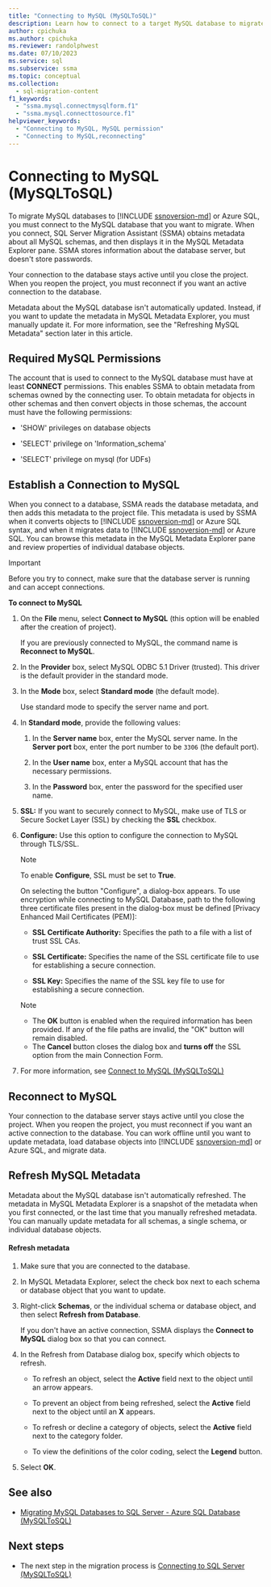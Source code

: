 ```yaml
---
title: "Connecting to MySQL (MySQLToSQL)"
description: Learn how to connect to a target MySQL database to migrate a MySQL database. SSMA obtains metadata about databases in Azure SQL Database.
author: cpichuka
ms.author: cpichuka
ms.reviewer: randolphwest
ms.date: 07/10/2023
ms.service: sql
ms.subservice: ssma
ms.topic: conceptual
ms.collection:
  - sql-migration-content
f1_keywords:
  - "ssma.mysql.connectmysqlform.f1"
  - "ssma.mysql.connecttosource.f1"
helpviewer_keywords:
  - "Connecting to MySQL, MySQL permission"
  - "Connecting to MySQL,reconnecting"
---
```

# Connecting to MySQL (MySQLToSQL)

To migrate MySQL databases to [!INCLUDE [ssnoversion-md](../../includes/ssnoversion-md.md)] or Azure SQL, you must connect to the MySQL database that you want to migrate. When you connect, SQL Server Migration Assistant (SSMA) obtains metadata about all MySQL schemas, and then displays it in the MySQL Metadata Explorer pane. SSMA stores information about the database server, but doesn't store passwords.

Your connection to the database stays active until you close the project. When you reopen the project, you must reconnect if you want an active connection to the database.

Metadata about the MySQL database isn't automatically updated. Instead, if you want to update the metadata in MySQL Metadata Explorer, you must manually update it. For more information, see the "Refreshing MySQL Metadata" section later in this article.

## Required MySQL Permissions

The account that is used to connect to the MySQL database must have at least **CONNECT** permissions. This enables SSMA to obtain metadata from schemas owned by the connecting user. To obtain metadata for objects in other schemas and then convert objects in those schemas, the account must have the following permissions:

- 'SHOW' privileges on database objects

- 'SELECT' privilege on 'Information_schema'

- 'SELECT' privilege on mysql (for UDFs)

## Establish a Connection to MySQL

When you connect to a database, SSMA reads the database metadata, and then adds this metadata to the project file. This metadata is used by SSMA when it converts objects to [!INCLUDE [ssnoversion-md](../../includes/ssnoversion-md.md)] or Azure SQL syntax, and when it migrates data to [!INCLUDE [ssnoversion-md](../../includes/ssnoversion-md.md)] or Azure SQL. You can browse this metadata in the MySQL Metadata Explorer pane and review properties of individual database objects.

> [!IMPORTANT]  
> Before you try to connect, make sure that the database server is running and can accept connections.

**To connect to MySQL**

1. On the **File** menu, select **Connect to MySQL** (this option will be enabled after the creation of project).

    If you are previously connected to MySQL, the command name is **Reconnect to MySQL**.

1. In the **Provider** box, select MySQL ODBC 5.1 Driver (trusted). This driver is the default provider in the standard mode.

1. In the **Mode** box, select **Standard mode** (the default mode).

    Use standard mode to specify the server name and port.

1. In **Standard mode**, provide the following values:

    1. In the **Server name** box, enter the MySQL server name. In the **Server port** box, enter the port number to be `3306` (the default port).

    1. In the **User name** box, enter a MySQL account that has the necessary permissions.

    1. In the **Password** box, enter the password for the specified user name.

1. **SSL:** If you want to securely connect to MySQL, make use of TLS or Secure Socket Layer (SSL) by checking the **SSL** checkbox.

1. **Configure:** Use this option to configure the connection to MySQL through TLS/SSL.

    > [!NOTE]  
    > To enable **Configure**, SSL must be set to **True**.

    On selecting the button "Configure", a dialog-box appears. To use encryption while connecting to MySQL Database, path to the following three certificate files present in the dialog-box must be defined [Privacy Enhanced Mail Certificates (PEM)]:

    - **SSL Certificate Authority:** Specifies the path to a file with a list of trust SSL CAs.

    - **SSL Certificate:** Specifies the name of the SSL certificate file to use for establishing a secure connection.

    - **SSL Key:** Specifies the name of the SSL key file to use for establishing a secure connection.

    > [!NOTE]  
    > - The **OK** button is enabled when the required information has been provided. If any of the file paths are invalid, the "OK" button will remain disabled.
    > - The **Cancel** button closes the dialog box and **turns off** the SSL option from the main Connection Form.

1. For more information, see [Connect to MySQL (MySQLToSQL)](connect-to-mysql-mysqltosql.md)

## Reconnect to MySQL

Your connection to the database server stays active until you close the project. When you reopen the project, you must reconnect if you want an active connection to the database. You can work offline until you want to update metadata, load database objects into [!INCLUDE [ssnoversion-md](../../includes/ssnoversion-md.md)] or Azure SQL, and migrate data.

## Refresh MySQL Metadata

Metadata about the MySQL database isn't automatically refreshed. The metadata in MySQL Metadata Explorer is a snapshot of the metadata when you first connected, or the last time that you manually refreshed metadata. You can manually update metadata for all schemas, a single schema, or individual database objects.

#### Refresh metadata

1. Make sure that you are connected to the database.

1. In MySQL Metadata Explorer, select the check box next to each schema or database object that you want to update.

1. Right-click **Schemas**, or the individual schema or database object, and then select **Refresh from Database**.

    If you don't have an active connection, SSMA displays the **Connect to MySQL** dialog box so that you can connect.

1. In the Refresh from Database dialog box, specify which objects to refresh.

   - To refresh an object, select the **Active** field next to the object until an arrow appears.

   - To prevent an object from being refreshed, select the **Active** field next to the object until an **X** appears.

   - To refresh or decline a category of objects, select the **Active** field next to the category folder.

   - To view the definitions of the color coding, select the **Legend** button.

1. Select **OK**.

## See also

- [Migrating MySQL Databases to SQL Server - Azure SQL Database (MySQLToSQL)](migrating-mysql-databases-to-sql-server-azure-sql-db-mysqltosql.md)

## Next steps

- The next step in the migration process is [Connecting to SQL Server (MySQLToSQL)](connecting-to-sql-server-mysqltosql.md)
